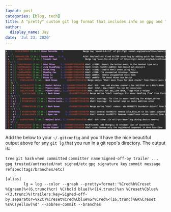 ```yaml
---
layout: post
categories: [blog, tech]
title: A "pretty" custom git log format that includes info on gpg and "signed-off-by"
author:
  display_name: Jay
date: 'Jul 23, 2020'
---
```

![example output](../assets/git-log-format.png "Example git log output")

Add the below to your `~/.gitconfig` and you'll have the nice beautiful output above for any `git lg` that you run in a
git repo's directory.  The output is:

`tree` `git hash` `when committed` `committer name` `Signed-off-by trailer ...` `gpg trusted/untrusted/not signed/etc` `gpg signature key` `commit message` `refspec(tags/branches/etc)`
```
[alias]
        lg = log --color --graph --pretty=format:'%Cred%h%Creset %Cgreen(%<(6,trunc)%cr) %C(bold blue)%<(14,trunc)%an %Creset%Cblue%<(3,trunc)%(trailers:key=Signed-off-by,separator=%x2C)%Creset%Cred%Cblue%G?%Cred%<(16,trunc)%GK%Creset %s%C(yellow)%d' --abbrev-commit --branches

```
